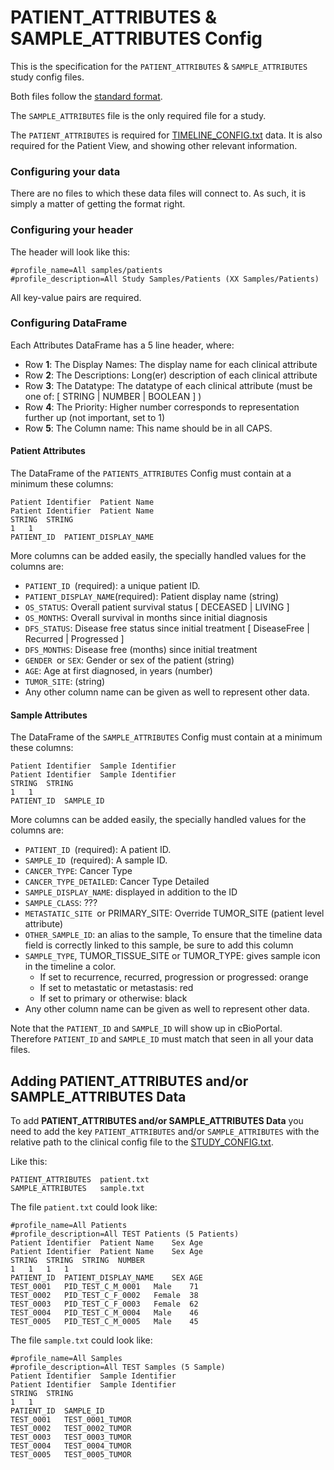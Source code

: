 # PATIENT_ATTRIBUTES & SAMPLE_ATTRIBUTES Config

This is the specification for the `PATIENT_ATTRIBUTES` & `SAMPLE_ATTRIBUTES` study config files.

Both files follow the [standard format](STUDY_CONFIG.md).

The `SAMPLE_ATTRIBUTES` file is the only required file for a study. 

The `PATIENT_ATTRIBUTES` is required for [TIMELINE_CONFIG.txt](TIMELINE_CONFIG.md) data.
It is also required for the Patient View, and showing other relevant information.
### Configuring your data

There are no files to which these data files will connect to. As such, it is simply a matter of getting the format right.

### Configuring your header

The header will look like this:
```
#profile_name=All samples/patients
#profile_description=All Study Samples/Patients (XX Samples/Patients)
```
All key-value pairs are required. 

### Configuring DataFrame

Each Attributes DataFrame has a 5 line header, where:

* Row **1**: The Display Names: The display name for each clinical attribute
* Row **2**: The Descriptions: Long(er) description of each clinical attribute
* Row **3**: The Datatype: The datatype of each clinical attribute (must be one of: \[ STRING | NUMBER | BOOLEAN \] )
* Row **4**: The Priority: Higher number corresponds to representation further up (not important, set to 1)
* Row **5**: The Column name: This name should be in all CAPS.

#### Patient Attributes

The DataFrame of the `PATIENTS_ATTRIBUTES` Config must contain at a minimum these columns:
```
Patient Identifier	Patient Name
Patient Identifier	Patient Name
STRING	STRING
1	1
PATIENT_ID	PATIENT_DISPLAY_NAME
```

More columns can be added easily, the specially handled values for the columns are:
* `PATIENT_ID `(required): a unique patient ID.
* `PATIENT_DISPLAY_NAME`(required): Patient display name (string)
* `OS_STATUS`: Overall patient survival status \[ DECEASED | LIVING \]
* `OS_MONTHS`: Overall survival in months since initial diagnosis
* `DFS_STATUS`: Disease free status since initial treatment \[ DiseaseFree | Recurred | Progressed \]
* `DFS_MONTHS`: Disease free (months) since initial treatment
* `GENDER `or `SEX`: Gender or sex of the patient (string)
* `AGE`: Age at first diagnosed, in years (number)
* `TUMOR_SITE`: (string)
* Any other column name can be given as well to represent other data.

#### Sample Attributes

The DataFrame of the `SAMPLE_ATTRIBUTES` Config must contain at a minimum these columns:

```
Patient Identifier	Sample Identifier
Patient Identifier	Sample Identifier
STRING	STRING
1	1
PATIENT_ID	SAMPLE_ID
```

More columns can be added easily, the specially handled values for the columns are:
* `PATIENT_ID `(required): A patient ID.
* `SAMPLE_ID `(required): A sample ID.
* `CANCER_TYPE`: Cancer Type
* `CANCER_TYPE_DETAILED`: Cancer Type Detailed
* `SAMPLE_DISPLAY_NAME`: displayed in addition to the ID
* `SAMPLE_CLASS`: ???
* `METASTATIC_SITE `or PRIMARY_SITE: Override TUMOR_SITE (patient level attribute)
* `OTHER_SAMPLE_ID`: an alias to the sample, To ensure that the timeline data field is correctly linked to this sample, be sure to add this column
* `SAMPLE_TYPE`, TUMOR_TISSUE_SITE or TUMOR_TYPE: gives sample icon in the timeline a color.
  * If set to recurrence, recurred, progression or progressed: orange
  * If set to metastatic or metastasis: red
  * If set to primary or otherwise: black
* Any other column name can be given as well to represent other data.

Note that the `PATIENT_ID` and `SAMPLE_ID` will show up in cBioPortal. Therefore `PATIENT_ID` and `SAMPLE_ID` must match that seen in all your data files.

## Adding PATIENT_ATTRIBUTES and/or SAMPLE_ATTRIBUTES Data

To add **PATIENT_ATTRIBUTES and/or SAMPLE_ATTRIBUTES Data** you need to add the key `PATIENT_ATTRIBUTES` and/or `SAMPLE_ATTRIBUTES` with the relative path to the clinical config file to the [STUDY_CONFIG.txt](STUDY_CONFIG.md). 

Like this:

```
PATIENT_ATTRIBUTES	patient.txt
SAMPLE_ATTRIBUTES	sample.txt
```
The file `patient.txt` could look like:

```
#profile_name=All Patients
#profile_description=All TEST Patients (5 Patients)
Patient Identifier	Patient Name	Sex	Age
Patient Identifier	Patient Name	Sex	Age
STRING	STRING	STRING	NUMBER
1	1	1	1
PATIENT_ID	PATIENT_DISPLAY_NAME	SEX	AGE
TEST_0001	PID_TEST_C_M_0001	Male	71
TEST_0002	PID_TEST_C_F_0002	Female	38
TEST_0003	PID_TEST_C_F_0003	Female	62
TEST_0004	PID_TEST_C_M_0004	Male	46
TEST_0005	PID_TEST_C_M_0005	Male	45
```
The file `sample.txt` could look like:

```
#profile_name=All Samples
#profile_description=All TEST Samples (5 Sample)
Patient Identifier	Sample Identifier
Patient Identifier	Sample Identifier
STRING	STRING
1	1
PATIENT_ID	SAMPLE_ID
TEST_0001	TEST_0001_TUMOR
TEST_0002	TEST_0002_TUMOR
TEST_0003	TEST_0003_TUMOR
TEST_0004	TEST_0004_TUMOR
TEST_0005	TEST_0005_TUMOR
```